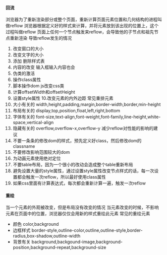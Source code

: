 #### 回流

浏览器为了重新渲染部分或整个页面，重新计算页面元素位置和几何结构的进程叫做reflow
浏览器根据定义好的样式来计算，并将元素放到该出现的位置上，这个过程叫做reflow
页面上任何一个节点触发来reflow，会导致他的子节点和祖先节点重新渲染
导致reflow发生的情况
 1. 改变窗口的大小  
 2. 改变文字的大小
 3. 添加 删除样式表
 4. 内容的改变 输入框输入内容也会
 5. 伪类的激活
 6. 操作class属性
 7. 脚本操作dom js改变css类
 8. 计算offsetWidth和offsetHeight
 9. 设置style属性
 10.改变元素的内外边距 
常见重排元素
 1. 大小有关的 width,height,padding,margin,border-width,border,min-height
 2. 布局有关的 display,top,position,float,left,right,bottom
 3. 字体有关的 font-size,text-align,font-weight,font-family,line-height,white-space,vertical-align
 4. 隐藏有关的 overflow,overflow-x,overflow-y
减少reflow对性能的影响的建议
 1. 不要一条条的修改dom的样式，预先定义好class，然后修改dom的classname
 2. 不要修改影响范围较大的dom
 3. 为动画元素使用绝对定位
 4. 不要table布局，因为一个很小的改动会造成整个table重新布局
 5. 避免设置大量的style属性，通过设置style属性改变节点样式的话，每一次设置都会触发一次reflow，所以最好使用class属性
 6. 如果css里面有计算表达式，每次都会重新计算一遍，触发一次reflow

#### 重绘

当一个元素的外观被改变，但是布局没有改变的情况
当元素改变的时候，不影响元素在页面中的位置，浏览器仅仅会用新的样式重绘此元素
常见的重绘元素
 - 颜色 color,background
 - 边框样式 border-style,outline-color,outline,outline-style,border-radius,box-shadow,outline-width
 - 背景有关 background,backgound-image,background-position,background-repeat,background-size